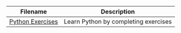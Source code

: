 | Filename                                                                                                                 | Description                                                       |
| ------------------------------------------------------------------------------------------------------------------------ | ----------------------------------------------------------------- |
| [Python Exercises](https://github.com/jimcrews/my-scripts/blob/master/PythonExercises.py)                   | Learn Python by completing exercises |

